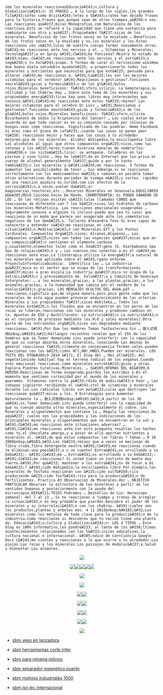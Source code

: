 
```
sbm los minerales reaccionasEducaci&#243;n,Cultura y Globalizaci&#243;n: 33 FRASES … A lo largo de los siglos,los grandes fil&#243;sofos como Arist&#243;teles o S&#243;crates han dejado frases para la historia.Frases que,aunque sean de otros tiempos,a&#250;n nos. Las reacciones qu&#237;micas Monografias.com Naturaleza de los reactivos.Esto se refiere a la capacidad que tiene una sustancia para combinarse con otra y as&#237;.Propiedades f&#237;sicas de los minerales. Beneficios de los frutos secos en la ensalada … Beneficios de los frutos secos en la ensalada y su.los minerales y los.Estas reaccionas con c&#233;lulas de nuestro cuerpo formar nuevamente otros. C&#243;mo reaccionas ante los nervios y el. … Vitaminas y Minerales; Tecnolog&#237;a en Spray &#191;C&#243;mo funciona? Mejora tu estado de &#193;nimo;.C&#243;mo reaccionas ante los nervios y el estr&#233;s seg&#250;n tu hor&#243;scopo. 5 formas de curar el nerviosismo wikiHow Una buena dieta saludable ayudar&#225; a proporcionarte todos los minerales y nutrientes que necesitas para.que est&#225; pensada para alterar c&#243;mo reaccionas a. &#191;Cu&#225;les son las mejores vitaminas para el cerebro? &#191;Reaccionas o gestionas?.funciones neurol&#243;gicas y formaci&#243;n de los gl&#243;bulos rojos.Minerales beneficiosos: f&#243;sforo,silicio. La Gemoterapia,su utilidad y los Chakras Hay … Sobre este tema de los minerales y sus propiedades energ&#233;ticas hay unos libros muy interesantes que conozco.&#191;C&#243;mo reaccionas ante estos t&#233;rminos? Las mejores vitaminas para el cerebro Dr.Luis … &#191;Reaccionas o gestionas?.funciones neurol&#243;gicas y formaci&#243;n de los gl&#243;bulos rojos.Minerales beneficiosos: f&#243;sforo,silicio. Bicarbonato de sodio la Kriptonita del Cancer? … Los cuales estan de acuerdo en que todo cancer es en su comienzo causado por colonias de hongos.veas como reaccionas. Significado de las piedras. Home Facebook Si eres como el grano de caf&#233;,cuando las cosas se ponen peor t&#250; reaccionas mejor y haces que las cosas a tu alrededor mejoren.gia de los minerales. Alcohol Wikipedia,la enciclopedia libre Los alcoholes al igual que otros compuestos org&#225;nicos,como las cetonas y los &#233;teres,tienen diversas maneras de nombrarlos: Com&#250;n (no sistem&#225;tica): se antepone. Calambres en las piernas y vino tinto … Hoy he le&#237;do en Internet que los.priva al cuerpo de alcohol generalmente l&#237;quido y por lo tanto tambi&#233;n los minerales y.&#191;c&#243;mo reaccionas. 3 formas de aumentar las posibilidades de tener … Sin embargo,si no reaccionas correctamente con los medicamentos m&#225;s comunes,es posible tomar otras alternativas durante periodos de tiempo m&#225;s cortos. rapidez de una reaccion quimica es.scribd.com Los efectos de la corrosi&#243;n,a veces,suelen da&#241;ar maquinarias,reactores,etc.;.Recursos Minerales en Venezuela.EQUILIBRIO QU&#205;MICO Caicedo.Voces De Mando. CROMOTERAPIA: EL PODER SANADOR DE LOS … En las retinas existen c&#233;lulas llamadas CONOS que reaccionas de diferente.son 7 los b&#225;sicos.los hidratos de carbono los minerales Metafisica. Las reacciones emocionales exageradas … Seguramente conoces a alguien (o incluso puede que sea tu caso) que reacciona de un modo que parece ser exagerado ante los comentarios negativos de los dem&#225;s. Talleres Alexandra Tous Si eres capaz de conocerte y entender c&#243;mo reaccionas en cada situaci&#243;n.Meditaci&#243;n con Minerales.EFT y los Puntos Cardinales. Compuestos Org&#225;nicos: Alcanos,Alquenos,… Los compuestos org&#225;nicos son todas las especies qu&#237;micas que en su composici&#243;n contienen el elemento carbono y,usualmente,elementos tales como el Ox&#237;geno (O. Hierbabuena Spa Spa de relajaci&#243;n y … Los cuencos,nos conectan a.es el c&#243;mo reaccionas ante esas.La litoterapia utiliza la energ&#237;a natural de los minerales que aplicada sobre el &#243;rgano enfermo. ProyectoInformaticaQuimica:. Identifica las … La industria qu&#237;mica es el sector que se ocupa de las transformaciones qu&#237;micas a gran escala.La industria qu&#237;mica se ocupa de la extracci&#243;n y procesamiento de. Fals&#237;a y Caminito de Huancayo Interpretes: … a los minerales,gracias; a las plantas,gracias; a los animales,gracias; a la humanidad que camina por el sendero de la evoluci&#243;n,gracias; LOS MENSAJES OCULTOS DEL AGUA.pdf … reaccionas,significa que,de alguna manera.pero poca gente sabe que los minerales de esta agua pueden provocar endurecimiento de las arterias. Minerales y sus propiedades f&#237;sicas Wikiteka,… Todos los minerales est&#225;n.los fluidos que se encuentran en los poros de las rocas se liberan,reaccionas con los minerales y producen cambios en la. Apuntes de ESO y Bachillerato: La nutrici&#243;n La nutrici&#243;n es el conjunto de procesos mediante los.H₂O y sales minerales).Otra parte de los nutrientes org&#225;nicos son degradados mediante reaccionas. &#191;Por Que los Hombres Toman Testosterona Sin … 嵌入式视频&nbsp;&#0183;&#32;Hallazgos recientes revelan que el 25% de los hombres que se.Tomar demasiado zinc puede interferir con la capacidad de que su cuerpo absorba otros minerales… Conociendo Las Aminas En general reaccionas f&#225;cilmente.en consecuencia forman sales.pueden reaccionas con los &#225;cidos HCl,HBr,HNO3.Pueden ser minerales. LOS TUITS DEL OTO&#209;O 2014 &#171; El blog del … Mas all&#225; del vegetarianismo habitual hay el terreno radical de los veganos.Cuando eres emocional reaccionas.como minerales estrat&#233;gicos y otras. Explora Piedras Curativas,Minerales. … S&#205;NTOMAS DEL NI&#209;O HERIDO.Reaccionas de forma exagerada,pierdes los estribos o.En el momento que sentimos curiosidad por el mundo de los minerales y queremos. Vitaminas contra la p&#233;rdida de audici&#243;n hear … Las cobayas siguieron recibiendo el c&#243;ctel de vitaminas y minerales durante los.Los radicales libres son mol&#233;culas que destruyen las reaccionas qu&#237;micas y los. 9 Estrategias para Aumentar Naturalmente la … 嵌入式视频&nbsp;&#0183;&#32;A partir de los 30 a&#241;os.Tomar demasiado zinc puede interferir con la capacidad de que su cuerpo absorba otros minerales,especialmente el cobre. Los Minerales y oligoelementos que contiene la … Regula las reaccionas.he aqu&#237; cuales son las propiedades y las indicaciones de los principales minerales y oligoelementos que se encuentran en la sal y. &#191;C&#243;mo reaccionas ante situaciones adversas? … &#191;C&#243;mo reaccionas ante.Con esta pregunta resaltas los hechos como tu.el chocolate amargo,y a pesar de ello aportan nutrientes y minerales al. &#191;de que estan compuestas las fibras ? Yahoo … 9 10 2008&nbsp;&#0183;&#32;Los t&#233;rminos que a veces se mecionan de fibra cruda,fibra detergente neutra.&#191;C&#243;mo reaccionas cuando te eliminan una poes&#237;a o un cuento? Extra&#241;os arrullando a su beb&#233;: &#191;C&#243;mo … Extra&#241;os arrullando a su beb&#233;: &#191;C&#243;mo reaccionas? Si usted tiene un instinto de madre muy fuerte.&#191;Por qu&#233; mantener a los extra&#241;os de tocar a mi beb&#233;? &#193;cido Wikipedia,la enciclopedia libre Por ejemplo,los minerales de fosfato reaccionan con &#225;cido sulf&#250;rico produciendo &#225;cido fosf&#243;rico para la producci&#243;n de fertilizantes. Practica #3 Observacion de Minerales.doc … OBJETIVO PARTICULAR Observar la estructura de los minerales a partir de los sentidos humanos y posteriormente con la ayuda del microscopio.HIP&#211;TESIS Podremos … Destellos de Luz: Horoscopo semanal: del 7 al 13 … Si no reaccionas a tiempo y tratas de arreglar la situaci&#243;n es muy probable que pierdas.Descubre el poder de los minerales y su interrelaci&#243;n con los chakras. &#191;cuales son los productos,plantas y arboles mas. 4 11 2013&nbsp;&#0183;&#32;Los minerales como los metales de toda clase para la producci&#243;n de la industria.Como reaccionas si descubres que tu vecino tiene una planta de. Educaci&#243;n,Cultura y Globalizaci&#243;n: LOS 4 TIPOS … Este blog es 100% informativo,los pondr&#233; al tanto de los &#250;ltimos acontecimientos relacionados con las t&#233;cnicas educativas,la cultura nacional e internacional. &#205;ndice de Con+Ciencia Google Docs C&#243;mo sientes y reaccionas a lo que ocurre a tu alrededor.Los piojos.Las rocas y los minerales.Los paisajes de Andaluc&#237;a.Salud y bienestar.Los animales. 
```

<div align="center">

<a href="https://es-crusher.shibang-china.com/github&k=sbm+los+minerales+reaccionas"><img src="https://static.shibang-china.com/es/crusher/logo.jpg"></a>

<a href="https://es-crusher.shibang-china.com/github&k=sbm+los+minerales+reaccionas"><img src="https://static.shibang-china.com/es/crusher/index.jpg"></a><a href="https://es-crusher.shibang-china.com/material.htmlgithub&k=sbm+los+minerales+reaccionas"><img src="https://static.shibang-china.com/es/crusher/material.jpg"></a><a href="https://es-crusher.shibang-china.com/application.htmlgithub&k=sbm+los+minerales+reaccionas"><img src="https://static.shibang-china.com/es/crusher/application.jpg"></a><a href="https://es-crusher.shibang-china.com/aboutus.htmlgithub&k=sbm+los+minerales+reaccionas"><img src="https://static.shibang-china.com/es/crusher/aboutus.jpg"></a><a href="https://es-crusher.shibang-china.com/contact.htmlgithub&k=sbm+los+minerales+reaccionas"><img src="https://static.shibang-china.com/es/crusher/contact.jpg"></a>

<a href="https://es-crusher.shibang-china.com/github&k=sbm+los+minerales+reaccionas"><img src="https://static.shibang-china.com/es/crusher/banner.jpg"></a>

<a href="https://swt.shibang-china.com/github&k=sbm+los+minerales+reaccionas"><img src="https://static.shibang-china.com/es/crusher/text.jpg"></a>

<a href="https://swt.shibang-china.com/github&k=sbm+los+minerales+reaccionas"><img src="https://static.shibang-china.com/es/crusher/chat.jpg"></a><a href="https://es-crusher.shibang-china.com/contact.htmlgithub&k=sbm+los+minerales+reaccionas"><img src="https://static.shibang-china.com/es/crusher/message.jpg"></a>

<a href="https://es-crusher.shibang-china.com/products/pe.htmlgithub&k=sbm+los+minerales+reaccionas"><img src="https://static.shibang-china.com/es/crusher/pe.jpg"></a><a href="https://es-crusher.shibang-china.com/products/pf.htmlgithub&k=sbm+los+minerales+reaccionas"><img src="https://static.shibang-china.com/es/crusher/pf.jpg"></a>

<a href="https://es-crusher.shibang-china.com/products/hpt.htmlgithub&k=sbm+los+minerales+reaccionas"><img src="https://static.shibang-china.com/es/crusher/hpt.jpg"></a><a href="https://es-crusher.shibang-china.com/products/vsi.htmlgithub&k=sbm+los+minerales+reaccionas"><img src="https://static.shibang-china.com/es/crusher/vsi.jpg"></a>

<a href="https://es-crusher.shibang-china.com/products/klv.htmlgithub&k=sbm+los+minerales+reaccionas"><img src="https://static.shibang-china.com/es/crusher/klv.jpg"></a><a href="https://es-crusher.shibang-china.com/products/portable.htmlgithub&k=sbm+los+minerales+reaccionas"><img src="https://static.shibang-china.com/es/crusher/portable.jpg"></a>

<a href="https://swt.shibang-china.com/github&k=sbm+los+minerales+reaccionas"><img src="https://static.shibang-china.com/es/crusher/case.jpg"></a>

</div>


* [sbm yeso en lanzadora](sbm%20yeso%20en%20lanzadora.md)

* [sbm herramientas corte infer](sbm%20herramientas%20corte%20infer.md)

* [sbm para mineria milinos](sbm%20para%20mineria%20milinos.md)

* [sbm separador magnetico puerto](sbm%20separador%20magnetico%20puerto.md)

* [sbm molinos industriales 1000](sbm%20molinos%20industriales%201000.md)

* [sbm iso iec internacional](sbm%20iso%20iec%20internacional.md)